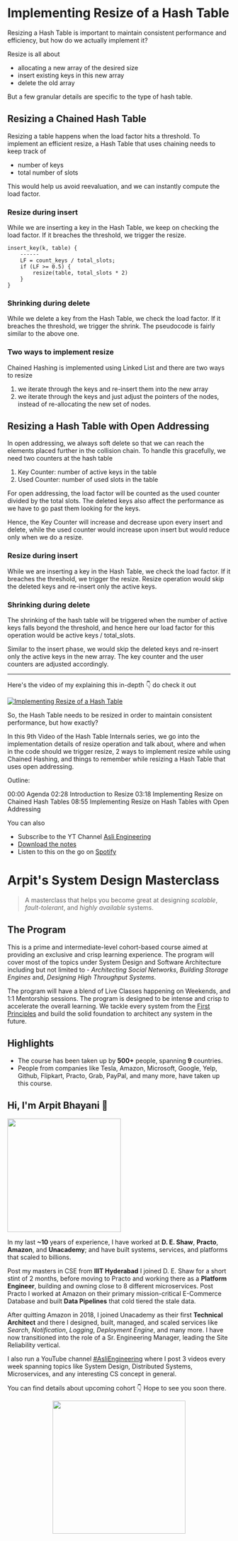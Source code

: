 Implementing Resize of a Hash Table
===


Resizing a Hash Table is important to maintain consistent performance and efficiency, but how do we actually implement it?

Resize is all about

- allocating a new array of the desired size
- insert existing keys in this new array
- delete the old array

But a few granular details are specific to the type of hash table.

## Resizing a Chained Hash Table

Resizing a table happens when the load factor hits a threshold. To implement an efficient resize, a Hash Table that uses chaining needs to keep track of

- number of keys
- total number of slots

This would help us avoid reevaluation, and we can instantly compute the load factor.

### Resize during insert

While we are inserting a key in the Hash Table, we keep on checking the load factor. If it breaches the threshold, we trigger the resize.

```
insert_key(k, table) {
    ------
    LF = count_keys / total_slots;
    if (LF >= 0.5) {
        resize(table, total_slots * 2)
    }
}
```

### Shrinking during delete

While we delete a key from the Hash Table, we check the load factor. If it breaches the threshold, we trigger the shrink. The pseudocode is fairly similar to the above one.

### Two ways to implement resize

Chained Hashing is implemented using Linked List and there are two ways to resize

1. we iterate through the keys and re-insert them into the new array
2. we iterate through the keys and just adjust the pointers of the nodes, instead of re-allocating the new set of nodes.

## Resizing a Hash Table with Open Addressing

In open addressing, we always soft delete so that we can reach the elements placed further in the collision chain. To handle this gracefully, we need two counters at the hash table

1. Key Counter: number of active keys in the table
2. Used Counter: number of used slots in the table

For open addressing, the load factor will be counted as the used counter divided by the total slots. The deleted keys also affect the performance as we have to go past them looking for the keys.

Hence, the Key Counter will increase and decrease upon every insert and delete, while the used counter would increase upon insert but would reduce only when we do a resize.

### Resize during insert

While we are inserting a key in the Hash Table, we check the load factor. If it breaches the threshold, we trigger the resize. Resize operation would skip the deleted keys and re-insert only the active keys.

### Shrinking during delete

The shrinking of the hash table will be triggered when the number of active keys falls beyond the threshold, and hence here our load factor for this operation would be active keys / total_slots.

Similar to the insert phase, we would skip the deleted keys and re-insert only the active keys in the new array. The key counter and the user counters are adjusted accordingly.
<hr />


<p>Here's the video of my explaining this in-depth 👇‍ do check it out</p>

[![Implementing Resize of a Hash Table](https://i.ytimg.com/vi/mmPwVBm-8n0/mqdefault.jpg)](https://www.youtube.com/watch?v=mmPwVBm-8n0)

So, the Hash Table needs to be resized in order to maintain consistent performance, but how exactly?

In this 9th Video of the Hash Table Internals series, we go into the implementation details of resize operation and talk about, where and when in the code should we trigger resize, 2 ways to implement resize while using Chained Hashing, and things to remember while resizing a Hash Table that uses open addressing.

Outline:

00:00 Agenda
02:28 Introduction to Resize
03:18 Implementing Resize on Chained Hash Tables
08:55 Implementing Resize on Hash Tables with Open Addressing

You can also
 - Subscribe to the YT Channel [Asli Engineering](https://youtube.com/c/ArpitBhayani)
 - [Download the notes](https://drive.google.com/file/d/1wJWnXlQS4SKJBdmCg799gwb2dL7JSaPv/view?usp=sharing)
 - Listen to this on the go on [Spotify](https://open.spotify.com/show/7qMoamm2iZQrsPVm6IQLoD)

# Arpit's System Design Masterclass

> A masterclass that helps you become great at designing _scalable_, _fault-tolerant_, and _highly available_ systems.

## The Program

This is a prime and intermediate-level cohort-based course aimed at providing an exclusive and crisp learning experience. The program will cover most of the topics under System Design and Software Architecture including but not limited to - _Architecting Social Networks_, _Building Storage Engines_ and, _Designing High Throughput Systems_.

The program will have a blend of Live Classes happening on Weekends, and 1:1 Mentorship sessions. The program is designed to be intense and crisp to accelerate the overall learning. We tackle every system from the [First Principles](https://en.wikipedia.org/wiki/First_principle) and build the solid foundation to architect any system in the future.


## Highlights

 - The course has been taken up by __500+__ people, spanning __9__ countries.
 - People from companies like Tesla, Amazon, Microsoft, Google, Yelp, Github, Flipkart, Practo, Grab, PayPal, and many more, have taken up this course.


## Hi, I'm Arpit Bhayani 👋

<img width="256px" src="https://arpitbhayani.me/static/img/arpit.jpg" />

In my last **~10** years of experience, I have worked at **D. E. Shaw**, **Practo**, **Amazon**, and **Unacademy**; and have built systems, services, and platforms that scaled to billions.

Post my masters in CSE from **IIIT Hyderabad** I joined D. E. Shaw for a short stint of 2 months, before moving to Practo and working there as a **Platform Engineer**, building and owning close to 8 different microservices. Post Practo I worked at Amazon on their primary mission-critical E-Commerce Database and built **Data Pipelines** that cold tiered the stale data.

After quitting Amazon in 2018, I joined Unacademy as their first **Technical Architect** and there I designed, built, managed, and scaled services like _Search_, _Notification_, _Logging_, _Deployment Engine_, and many more. I have now transitioned into the role of a Sr. Engineering Manager, leading the Site Reliability vertical.

I also run a YouTube channel [#AsliEngineering](https://www.youtube.com/c/ArpitBhayani) where I post 3 videos every week spanning topics like System Design, Distributed Systems, Microservices, and any interesting CS concept in general.

You can find details about upcoming cohort 👇‍ Hope to see you soon there.

<center>
<a target="_blank" href="https://arpitbhayani.me/masterclass">
<img src="https://user-images.githubusercontent.com/4745789/137859181-d4499cf4-ce65-4466-8b88-a078ece0f081.PNG" width="300px" />
</a>
</center>